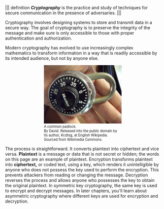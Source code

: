 
||| definition 
 ***Cryptography*** is the practice and study of techniques for secure communication in the presence of adversaries. 
|||

Cryptography involves designing systems to store and transmit data in a secure way.  The goal of cryptography is to  preserve the integrity of the message and make sure is only accessible to those with proper authentication and authorization.

Modern cryptography has evolved to use increasingly complex mathematics to transform information in a way that is readily accessible by its intended audience, but not by anyone else.

<figure class="snippetimg" style="margin: 0 auto;width:50%">
  <img src=".guides/img/Lock.JPG" alt="A combination padlock. By David. Sourced from Wikimedia Commons](https://commons.wikimedia.org/wiki/File:Lock.JPG) Sourced from Wikimedia Commons">
  <figcaption style="font-size: 0.8em; text-align: left;">A common padlock. 
</br>
By David. Released into the public domain by its author, Kcdtsg, at English Wikipedia.  Sourced from Wikimedia Commons.</figcaption>
</figure>


The process is straightforward. It converts plaintext into ciphertext and vice versa. **Plaintext** is a message or data that is not secret or hidden; the words on this page are an example of plaintext. Encryption transforms plaintext into **ciphertext,** or coded text, using a key, which renders it unintelligible by anyone who does not possess the key used to perform the encryption. This prevents attackers from reading or changing the message. Decryption reverses the process and allows anyone who possesses the key to obtain the original plaintext. In symmetric key cryptography, the same key is used to encrypt and decrypt messages. In later chapters, you'll learn about asymmetric cryptography where different keys are used for encryption and decryption. 